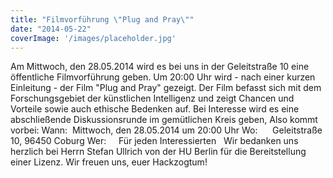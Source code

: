 ```yaml
---
title: "Filmvorführung \"Plug and Pray\""
date: "2014-05-22"
coverImage: '/images/placeholder.jpg'
---
```


Am Mittwoch, den 28.05.2014 wird es bei uns in der Geleitstraße 10 eine öffentliche Filmvorführung geben. Um 20:00 Uhr wird - nach einer kurzen Einleitung - der Film "Plug and Pray" gezeigt. Der Film befasst sich mit dem Forschungsgebiet der künstlichen Intelligenz und zeigt Chancen und Vorteile sowie auch ethische Bedenken auf. Bei Interesse wird es eine abschließende Diskussionsrunde im gemütlichen Kreis geben, Also kommt vorbei: Wann:  Mittwoch, den 28.05.2014 um 20:00 Uhr Wo:      Geleitstraße 10, 96450 Coburg Wer:     Für jeden Interessierten   Wir bedanken uns herzlich bei Herrn Stefan Ullrich von der HU Berlin für die Bereitstellung einer Lizenz. Wir freuen uns, euer Hackzogtum!
